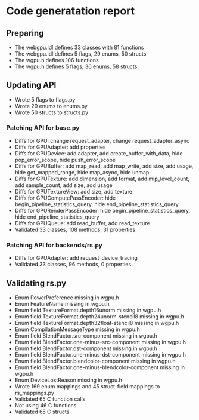 # Code generatation report
## Preparing
* The webgpu.idl defines 33 classes with 81 functions
* The webgpu.idl defines 5 flags, 29 enums, 50 structs
* The wgpu.h defines 106 functions
* The wgpu.h defines 5 flags, 36 enums, 58 structs
## Updating API
* Wrote 5 flags to flags.py
* Wrote 29 enums to enums.py
* Wrote 50 structs to structs.py
### Patching API for base.py
* Diffs for GPU: change request_adapter, change request_adapter_async
* Diffs for GPUAdapter: add properties
* Diffs for GPUDevice: add adapter, add create_buffer_with_data, hide pop_error_scope, hide push_error_scope
* Diffs for GPUBuffer: add map_read, add map_write, add size, add usage, hide get_mapped_range, hide map_async, hide unmap
* Diffs for GPUTexture: add dimension, add format, add mip_level_count, add sample_count, add size, add usage
* Diffs for GPUTextureView: add size, add texture
* Diffs for GPUComputePassEncoder: hide begin_pipeline_statistics_query, hide end_pipeline_statistics_query
* Diffs for GPURenderPassEncoder: hide begin_pipeline_statistics_query, hide end_pipeline_statistics_query
* Diffs for GPUQueue: add read_buffer, add read_texture
* Validated 33 classes, 108 methods, 31 properties
### Patching API for backends/rs.py
* Diffs for GPUAdapter: add request_device_tracing
* Validated 33 classes, 96 methods, 0 properties
## Validating rs.py
* Enum PowerPreference missing in wgpu.h
* Enum FeatureName missing in wgpu.h
* Enum field TextureFormat.depth16unorm missing in wgpu.h
* Enum field TextureFormat.depth24unorm-stencil8 missing in wgpu.h
* Enum field TextureFormat.depth32float-stencil8 missing in wgpu.h
* Enum CompilationMessageType missing in wgpu.h
* Enum field BlendFactor.src-component missing in wgpu.h
* Enum field BlendFactor.one-minus-src-component missing in wgpu.h
* Enum field BlendFactor.dst-component missing in wgpu.h
* Enum field BlendFactor.one-minus-dst-component missing in wgpu.h
* Enum field BlendFactor.blendcolor-component missing in wgpu.h
* Enum field BlendFactor.one-minus-blendcolor-component missing in wgpu.h
* Enum DeviceLostReason missing in wgpu.h
* Wrote 169 enum mappings and 45 struct-field mappings to rs_mappings.py
* Validated 65 C function calls
* Not using 46 C functions
* Validated 65 C structs
